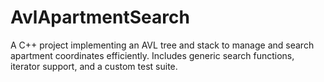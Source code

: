 # AvlApartmentSearch
A C++ project implementing an AVL tree and stack to manage and search apartment coordinates efficiently. Includes generic search functions, iterator support, and a custom test suite.
